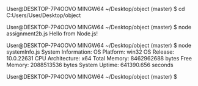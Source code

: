 User@DESKTOP-7P4OOVO MINGW64 ~/Desktop/object (master)
$ cd C:Users/User/Desktop/object

User@DESKTOP-7P4OOVO MINGW64 ~/Desktop/object (master)
$ node assignment2b.js
Hello from Node.js!

User@DESKTOP-7P4OOVO MINGW64 ~/Desktop/object (master)
$ node systemInfo.js
System Information:
OS Platform: win32
OS Release: 10.0.22631
CPU Architecture: x64
Total Memory: 8462962688 bytes
Free Memory: 2088513536 bytes
System Uptime: 641390.656 seconds

User@DESKTOP-7P4OOVO MINGW64 ~/Desktop/object (master)
$
